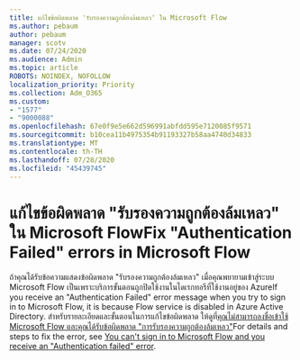 ```yaml
---
title: แก้ไขข้อผิดพลาด 'รับรองความถูกต้องล้มเหลว' ใน Microsoft Flow
ms.author: pebaum
author: pebaum
manager: scotv
ms.date: 07/24/2020
ms.audience: Admin
ms.topic: article
ROBOTS: NOINDEX, NOFOLLOW
localization_priority: Priority
ms.collection: Adm_O365
ms.custom:
- "1577"
- "9000088"
ms.openlocfilehash: 67e0f9e5e662d596991abfdd595e7120085f9571
ms.sourcegitcommit: b10cea11b4975354b91193327b58aa4740d34833
ms.translationtype: MT
ms.contentlocale: th-TH
ms.lasthandoff: 07/28/2020
ms.locfileid: "45439745"
---
```

# <a name="fix-authentication-failed-errors-in-microsoft-flow"></a><span data-ttu-id="bfc1a-102">แก้ไขข้อผิดพลาด "รับรองความถูกต้องล้มเหลว" ใน Microsoft Flow</span><span class="sxs-lookup"><span data-stu-id="bfc1a-102">Fix "Authentication Failed" errors in Microsoft Flow</span></span>

<span data-ttu-id="bfc1a-103">ถ้าคุณได้รับข้อความแสดงข้อผิดพลาด "รับรองความถูกต้องล้มเหลว" เมื่อคุณพยายามเข้าสู่ระบบ Microsoft Flow เป็นเพราะบริการขั้นตอนถูกปิดใช้งานในไดเรกทอรีที่ใช้งานอยู่ของ Azure</span><span class="sxs-lookup"><span data-stu-id="bfc1a-103">If you receive an "Authentication Failed" error message when you try to sign in to Microsoft Flow, it is because Flow service is disabled in Azure Active Directory.</span></span> <span data-ttu-id="bfc1a-104">สําหรับรายละเอียดและขั้นตอนในการแก้ไขข้อผิดพลาด ให้ดูที่[คุณไม่สามารถลงชื่อเข้าใช้ Microsoft Flow และคุณได้รับข้อผิดพลาด "การรับรองความถูกต้องล้มเหลว"](https://support.microsoft.com/help/4316891)</span><span class="sxs-lookup"><span data-stu-id="bfc1a-104">For details and steps to fix the error, see [You can't sign in to Microsoft Flow and you receive an "Authentication failed" error](https://support.microsoft.com/help/4316891).</span></span>